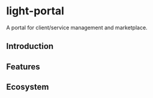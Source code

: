 # light-portal

A portal for client/service management and marketplace.

## Introduction

## Features

## Ecosystem
